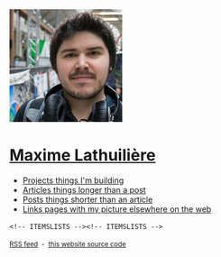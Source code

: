 <!DOCTYPE html>
<html>
<!-- HEAD --><!-- HEAD -->
<body>
  <main>
    <div id="about">
      <img id="pic" src="/assets/img/200-maxlath.jpg" />
      <a href="#about" name="#about"><h1>Maxime Lathuilière</h1></a>
      <!-- ABOUT --><!-- ABOUT -->
    </div>
    <ul id="tabs">
      <li>
        <a href="#projects" title="things I'm building">
          <span class="title">Projects</span>
          <span class="legend">things I'm building</span>
        </a>
      </li>
      <li>
        <a href="#articles" title="things longer than a post">
          <span class="title">Articles</span>
          <span class="legend">things longer than a post</span>
        </a>
      </li>
      <li>
        <a href="#posts" title="things shorter than an article">
          <span class="title">Posts</span>
          <span class="legend">things shorter than an article</span>
        </a>
      </li>
      <li>
        <a href="#links" title="things shorter than an article">
          <span class="title">Links</span>
          <span class="legend">pages with my picture elsewhere on the web</span>
        </a>
      </li>
    </ul>
    <div id="expanded-tabs-placeholder"></div>

    <!-- ITEMSLISTS --><!-- ITEMSLISTS -->
</main>
<footer>
  <div id="links"><!-- LINKS --><!-- LINKS --></div>
  <section id="tags"><!-- TAGS --><!-- TAGS --></section>
  <small>
    <a href="http://maxlath.eu/rss.xml" type="application/rss+xml"><i class="fa fa-rss"></i> RSS feed</a>
    &nbsp;-&nbsp;
    <a href="https://github.com/maxlath/maxlath.github.io" target="_blank">this website source code</a>
  </small>
</footer>
<script src="/assets/js/index.js"></script>
</body>
</html>
